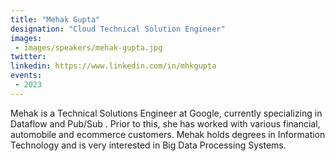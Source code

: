 ```yaml
---
title: "Mehak Gupta"
designation: "Cloud Technical Solution Engineer"
images:
 - images/speakers/mehak-gupta.jpg
twitter: 
linkedin: https://www.linkedin.com/in/mhkgupta
events:
 - 2023
---
```


Mehak is a Technical Solutions Engineer at Google, currently specializing in Dataflow and Pub/Sub . Prior to this, she has worked with various financial, automobile and ecommerce customers. Mehak holds degrees in Information Technology and is very interested in Big Data Processing Systems.